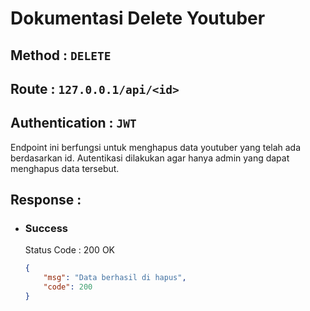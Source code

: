 # Dokumentasi Delete Youtuber
## **Method :**  `DELETE`
## **Route :**  `127.0.0.1/api/<id>`
## **Authentication :**  `JWT`
Endpoint ini berfungsi untuk menghapus data youtuber yang telah ada berdasarkan id. Autentikasi dilakukan agar hanya admin yang dapat menghapus data tersebut. 

## **Response :**

- ### **Success**
    Status Code : 200 OK
    ```json
    {
        "msg": "Data berhasil di hapus",
        "code": 200
    }
    ```
